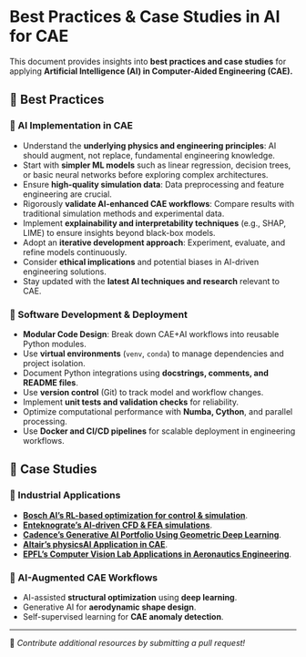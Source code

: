 # Best Practices & Case Studies in AI for CAE

This document provides insights into **best practices and case studies** for applying **Artificial Intelligence (AI) in Computer-Aided Engineering (CAE).**

## 📌 Best Practices

### 🔹 AI Implementation in CAE

* Understand the **underlying physics and engineering principles**: AI should augment, not replace, fundamental engineering knowledge.
* Start with **simpler ML models** such as linear regression, decision trees, or basic neural networks before exploring complex architectures.
* Ensure **high-quality simulation data**: Data preprocessing and feature engineering are crucial.
* Rigorously **validate AI-enhanced CAE workflows**: Compare results with traditional simulation methods and experimental data.
* Implement **explainability and interpretability techniques** (e.g., SHAP, LIME) to ensure insights beyond black-box models.
* Adopt an **iterative development approach**: Experiment, evaluate, and refine models continuously.
* Consider **ethical implications** and potential biases in AI-driven engineering solutions.
* Stay updated with the **latest AI techniques and research** relevant to CAE.

### 🔹 Software Development & Deployment

* **Modular Code Design**: Break down CAE+AI workflows into reusable Python modules.
* Use **virtual environments** (`venv`, `conda`) to manage dependencies and project isolation.
* Document Python integrations using **docstrings, comments, and README files**.
* Use **version control** (Git) to track model and workflow changes.
* Implement **unit tests and validation checks** for reliability.
* Optimize computational performance with **Numba, Cython**, and parallel processing.
* Use **Docker and CI/CD pipelines** for scalable deployment in engineering workflows.

## 📌 Case Studies

### 🔹 Industrial Applications

* **[Bosch AI’s RL-based optimization for control & simulation](https://www.bosch.com/stories/reinforcement-learning-in-engineering/)**.
* **[Enteknograte’s AI-driven CFD & FEA simulations](https://www.enteknograte.com/machine-learning-deep-learning-cfd-fea/)**.
* **[Cadence’s Generative AI Portfolio Using Geometric Deep Learning](https://www.cadence.com/)**.
* **[Altair’s physicsAI Application in CAE](https://www.altair.com/physicsai/)**.
* **[EPFL’s Computer Vision Lab Applications in Aeronautics Engineering](https://www.epfl.ch/labs/cvlab/)**.

### 🔹 AI-Augmented CAE Workflows

* AI-assisted **structural optimization** using **deep learning**.
* Generative AI for **aerodynamic shape design**.
* Self-supervised learning for **CAE anomaly detection**.

---

📌 *Contribute additional resources by submitting a pull request!*
